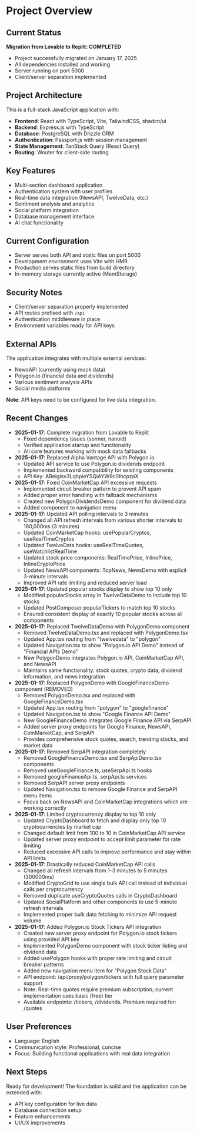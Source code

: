# Project Overview

## Current Status
**Migration from Lovable to Replit: COMPLETED**
- Project successfully migrated on January 17, 2025
- All dependencies installed and working
- Server running on port 5000
- Client/server separation implemented

## Project Architecture
This is a full-stack JavaScript application with:
- **Frontend**: React with TypeScript, Vite, TailwindCSS, shadcn/ui
- **Backend**: Express.js with TypeScript
- **Database**: PostgreSQL with Drizzle ORM
- **Authentication**: Passport.js with session management
- **State Management**: TanStack Query (React Query)
- **Routing**: Wouter for client-side routing

## Key Features
- Multi-section dashboard application
- Authentication system with user profiles
- Real-time data integration (NewsAPI, TwelveData, etc.)
- Sentiment analysis and analytics
- Social platform integration
- Database management interface
- AI chat functionality

## Current Configuration
- Server serves both API and static files on port 5000
- Development environment uses Vite with HMR
- Production serves static files from build directory
- In-memory storage currently active (MemStorage)

## Security Notes
- Client/server separation properly implemented
- API routes prefixed with `/api`
- Authentication middleware in place
- Environment variables ready for API keys

## External APIs
The application integrates with multiple external services:
- NewsAPI (currently using mock data)
- Polygon.io (financial data and dividends)
- Various sentiment analysis APIs
- Social media platforms

**Note**: API keys need to be configured for live data integration.

## Recent Changes
- **2025-01-17**: Complete migration from Lovable to Replit
  - Fixed dependency issues (sonner, nanoid)
  - Verified application startup and functionality
  - All core features working with mock data fallbacks
- **2025-01-17**: Replaced Alpha Vantage API with Polygon.io
  - Updated API service to use Polygon.io dividends endpoint
  - Implemented backward compatibility for existing components
  - API Key: ABeiglsv3LqhpieYSQiAYW9c0IhcpzaX
- **2025-01-17**: Fixed CoinMarketCap API excessive requests
  - Implemented circuit breaker pattern to prevent API spam
  - Added proper error handling with fallback mechanisms
  - Created new PolygonDividendsDemo component for dividend data
  - Added component to navigation menu
- **2025-01-17**: Updated API polling intervals to 3 minutes
  - Changed all API refresh intervals from various shorter intervals to 180,000ms (3 minutes)
  - Updated CoinMarketCap hooks: usePopularCryptos, useRealTimeCryptos
  - Updated TwelveData hooks: useRealTimeQuotes, useWatchlistRealTime  
  - Updated stock price components: RealTimePrice, InlinePrice, InlineCryptoPrice
  - Updated NewsAPI components: TopNews, NewsDemo with explicit 3-minute intervals
  - Improved API rate limiting and reduced server load
- **2025-01-17**: Updated popular stocks display to show top 10 only
  - Modified popularStocks array in TwelveDataDemo to include top 10 stocks
  - Updated PostComposer popularTickers to match top 10 stocks
  - Ensured consistent display of exactly 10 popular stocks across all components
- **2025-01-17**: Replaced TwelveDataDemo with PolygonDemo component
  - Removed TwelveDataDemo.tsx and replaced with PolygonDemo.tsx
  - Updated App.tsx routing from "twelvedata" to "polygon"
  - Updated Navigation.tsx to show "Polygon.io API Demo" instead of "Financial APIs Demo"
  - New PolygonDemo integrates Polygon.io API, CoinMarketCap API, and NewsAPI
  - Maintains same functionality: stock quotes, crypto data, dividend information, and news integration
- **2025-01-17**: Replaced PolygonDemo with GoogleFinanceDemo component (REMOVED)
  - Removed PolygonDemo.tsx and replaced with GoogleFinanceDemo.tsx
  - Updated App.tsx routing from "polygon" to "googlefinance"
  - Updated Navigation.tsx to show "Google Finance API Demo"
  - New GoogleFinanceDemo integrates Google Finance API via SerpAPI
  - Added server proxy endpoints for Google Finance, NewsAPI, CoinMarketCap, and SerpAPI
  - Provides comprehensive stock quotes, search, trending stocks, and market data
- **2025-01-17**: Removed SerpAPI integration completely
  - Removed GoogleFinanceDemo.tsx and SerpApiDemo.tsx components
  - Removed useGoogleFinance.ts, useSerpApi.ts hooks
  - Removed googleFinanceApi.ts, serpApi.ts services
  - Removed SerpAPI server proxy endpoints
  - Updated Navigation.tsx to remove Google Finance and SerpAPI menu items
  - Focus back on NewsAPI and CoinMarketCap integrations which are working correctly
- **2025-01-17**: Limited cryptocurrency display to top 10 only
  - Updated CryptoDashboard to fetch and display only top 10 cryptocurrencies by market cap
  - Changed default limit from 100 to 10 in CoinMarketCap API service
  - Updated server proxy endpoint to accept limit parameter for rate limiting
  - Reduced excessive API calls to improve performance and stay within API limits
- **2025-01-17**: Drastically reduced CoinMarketCap API calls
  - Changed all refresh intervals from 1-3 minutes to 5 minutes (300000ms) 
  - Modified CryptoGrid to use single bulk API call instead of individual calls per cryptocurrency
  - Removed duplicate useCryptoQuotes calls in CryptoDashboard 
  - Updated SocialPlatform and other components to use 5-minute refresh intervals
  - Implemented proper bulk data fetching to minimize API request volume
- **2025-01-17**: Added Polygon.io Stock Tickers API integration
  - Created new server proxy endpoint for Polygon.io stock tickers using provided API key
  - Implemented PolygonDemo component with stock ticker listing and dividend data
  - Added usePolygon hooks with proper rate limiting and circuit breaker patterns
  - Added new navigation menu item for "Polygon Stock Data"
  - API endpoint: /api/proxy/polygon/tickers with full query parameter support
  - Note: Real-time quotes require premium subscription; current implementation uses basic (free) tier
  - Available endpoints: /tickers, /dividends. Premium required for: /quotes

## User Preferences
- Language: English
- Communication style: Professional, concise
- Focus: Building functional applications with real data integration

## Next Steps
Ready for development! The foundation is solid and the application can be extended with:
- API key configuration for live data
- Database connection setup
- Feature enhancements
- UI/UX improvements